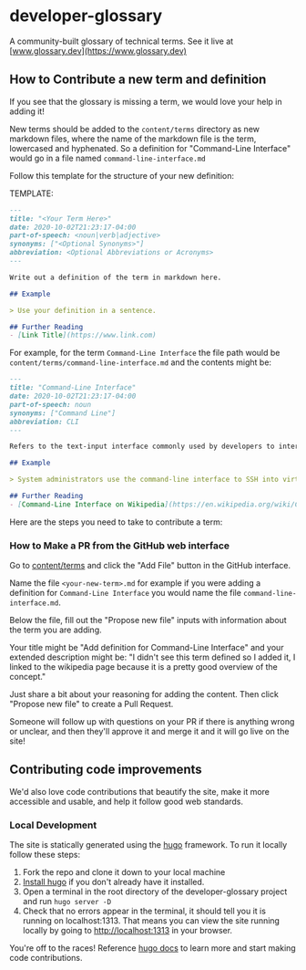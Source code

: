 # developer-glossary

A community-built glossary of technical terms. See it live at [www.glossary.dev](https://www.glossary.dev)

## How to Contribute a new term and definition

If you see that the glossary is missing a term, we would love your help in adding it!

New terms should be added to the `content/terms` directory as new markdown files, where
the name of the markdown file is the term, lowercased and hyphenated. So a definition for "Command-Line Interface" would go in a file named `command-line-interface.md`

Follow this template for the structure of your new definition:

TEMPLATE:
```markdown
---
title: "<Your Term Here>"
date: 2020-10-02T21:23:17-04:00
part-of-speech: <noun|verb|adjective>
synonyms: ["<Optional Synonyms>"]
abbreviation: <Optional Abbreviations or Acronyms>
---

Write out a definition of the term in markdown here.

## Example

> Use your definition in a sentence.

## Further Reading
- [Link Title](https://www.link.com)
```

For example, for the term `Command-Line Interface` the file path would be `content/terms/command-line-interface.md` and the contents might be:

```markdown
---
title: "Command-Line Interface"
date: 2020-10-02T21:23:17-04:00
part-of-speech: noun
synonyms: ["Command Line"]
abbreviation: CLI
---

Refers to the text-input interface commonly used by developers to interact with computers and the services or processes running on them. A command-line interface accepts text input (commands) which execute processes and typically result in text output.

## Example

> System administrators use the command-line interface to SSH into virtual machines running in datacenters.

## Further Reading
- [Command-Line Interface on Wikipedia](https://en.wikipedia.org/wiki/Command-line_interface)
```

Here are the steps you need to take to contribute a term:

### How to Make a PR from the GitHub web interface

Go to [content/terms](https://github.com/do-community/developer-glossary/tree/main/content/terms) and click the "Add File" button in the GitHub interface.

Name the file `<your-new-term>.md` for example if you were adding a definition for `Command-Line Interface` you would name the file `command-line-interface.md`.


Below the file, fill out the "Propose new file" inputs with information about the term you are adding.

Your title might be "Add definition for Command-Line Interface" and your extended description might be: "I didn't see this term defined so I added it, I linked to the wikipedia page because it is a pretty good overview of the concept."

Just share a bit about your reasoning for adding the content. Then click "Propose new file" to create a Pull Request.

Someone will follow up with questions on your PR if there is anything wrong or unclear, and then they'll approve it and merge it and it will go live on the site!

## Contributing code improvements

We'd also love code contributions that beautify the site, make it more accessible and usable, and help it follow good web standards.

### Local Development

The site is statically generated using the [hugo](https://gohugo.io/) framework. To run it locally follow these steps:

1. Fork the repo and clone it down to your local machine
2. [Install hugo](https://gohugo.io/getting-started/installing#readout) if you don't already have it installed.
3. Open a terminal in the root directory of the developer-glossary project and run `hugo server -D`
4. Check that no errors appear in the terminal, it should tell you it is running on localhost:1313. That means you can view the site running locally by going to [http://localhost:1313](http://localhost:1313) in your browser.

You're off to the races! Reference [hugo docs](https://gohugo.io/about/) to learn more and start making code contributions.